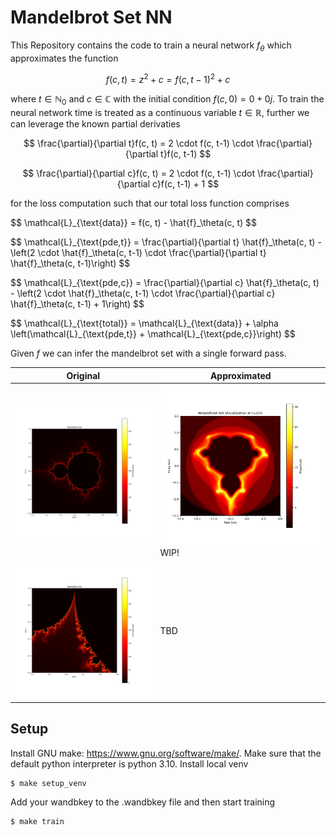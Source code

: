 # Mandelbrot Set NN

This Repository contains the code to train a neural network $f_\theta$ which approximates the function

$$
f(c, t) = z^2+c = f(c, t-1)^2+c
$$

where $t\in \mathbb{N}_0$ and $c \in \mathbb{C}$  with the initial condition $f(c, 0) = 0 + 0j$. To train the neural network time is treated as a continuous variable $t\in \mathbb{R}$, further we can leverage the known partial derivaties

$$
\frac{\partial}{\partial t}f(c, t) = 2 \cdot f(c, t-1) \cdot \frac{\partial}{\partial t}f(c, t-1)
$$

$$
\frac{\partial}{\partial c}f(c, t) = 2 \cdot f(c, t-1) \cdot \frac{\partial}{\partial c}f(c, t-1) + 1
$$

for the loss computation such that our total loss function comprises

<p>$$ \mathcal{L}_{\text{data}} = f(c, t) - \hat{f}_\theta(c, t) $$</p>
<p>$$ \mathcal{L}_{\text{pde,t}} = \frac{\partial}{\partial t} \hat{f}_\theta(c, t) - \left(2 \cdot \hat{f}_\theta(c, t-1) \cdot \frac{\partial}{\partial t} \hat{f}_\theta(c, t-1)\right) $$</p>
<p>$$ \mathcal{L}_{\text{pde,c}} = \frac{\partial}{\partial c} \hat{f}_\theta(c, t) - \left(2 \cdot \hat{f}_\theta(c, t-1) \cdot \frac{\partial}{\partial c} \hat{f}_\theta(c, t-1) + 1\right) $$</p>
<p>$$ \mathcal{L}_{\text{total}} = \mathcal{L}_{\text{data}} + \alpha \left(\mathcal{L}_{\text{pde,t}} + \mathcal{L}_{\text{pde,c}}\right) $$</p>

Given $f$ we can infer the mandelbrot set with a single forward pass.

| Original                                           | Approximated                                   |
|----------------------------------------------------|------------------------------------------------|
| <img src="resources/mandelbrot_high_res.png" width="400"> | <img src="resources/mandelbrot_pred.png" width="400"> WIP! |
| <img src="resources/mandelbrot_high_res_zoomed.png" width="400"> | TBD                                            |


## Setup

Install GNU make: https://www.gnu.org/software/make/. 
Make sure that the default python interpreter is python 3.10.
Install local venv

```bash
$ make setup_venv
```

Add your wandbkey to the .wandbkey file and then start training

```bash
$ make train
```
